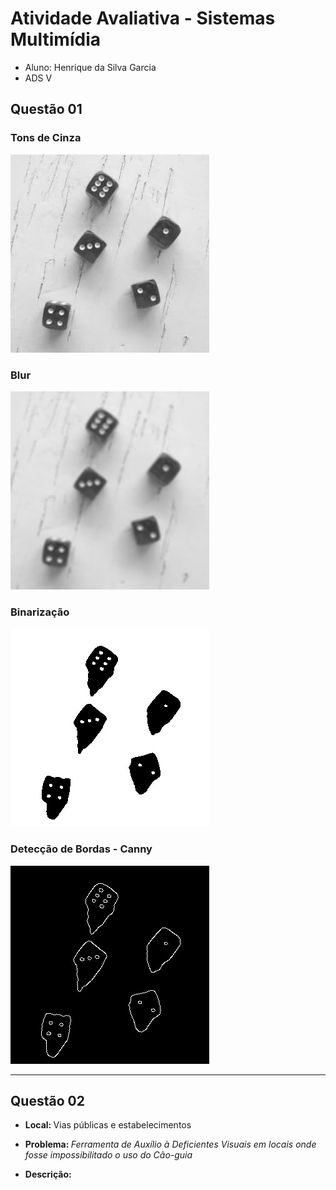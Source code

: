 # Atividade Avaliativa - Sistemas Multimídia

- Aluno: Henrique da Silva Garcia
- ADS V

## Questão 01

### Tons de Cinza
<img src="escala_de_cinza.jpg" />

### Blur
<img src="filtro_blur.jpg" />

### Binarização
<img src="binarizacao.jpg" />

### Detecção de Bordas - Canny
<img src="bordas_detectadas.jpg" />
<hr>

## Questão 02

- <strong>Local: </strong> Vias públicas e estabelecimentos

- <strong>Problema: </strong><i>Ferramenta de Auxílio à Deficientes Visuais em locais onde fosse impossibilitado o uso do Cão-guia</i>

- <strong>Descrição: </strong>
